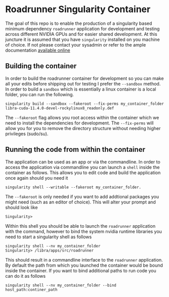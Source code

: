 # Roadrunner Singularity Container

The goal of this repo is to enable the production of a singularity based minimum dependency `roadrunner` application for development and testing across different NVIDIA GPUs and for easier shared development. At this juncture it is assumed that you have `singularity` installed on you machine of choice. If not please contact your sysadmin or refer to the ample documentation [available online](https://docs.sylabs.io/guides/3.11/user-guide/index.html)

## Building the container
In order to build the roadrunner container for development so you can make all your edits before shipping out for testing I prefer the `--sandbox` method. In order to build a `sandbox` which is essentially a linux container is a local folder, you can run the following.

```
singularity build --sandbox --fakeroot --fix-perms my_container_folder libra-cuda-11.4.0-devel-rockylinux8_readonly.def
```
The `--fakeroot` flag allows you root access within the container which we need to install the dependencies for development. The `--fix-perms` will allow you for you to remove the directory structure without needing higher privileges (sudo/su). 

## Running the code from within the container
The application can be used as an app or via the commandline. In order to access the application via commandline you can launch a `shell` inside the container as follows. This allows you to edit code and build the application once again should you need it
```
singularity shell --writable --fakeroot my_container_folder.
```

The `--fakeroot` is only needed if you want to add addtional packages you might need (such as an editor of choice). This will alter your prompt and should look like 
```
Singularity>
```

Within this shell you should be able to launch the `roadrunner` application with the command, however to bind the system nvidia runtime libraries you need to start a singularity shell as follows
```
singularity shell --nv my_container_folder
Singularity> /libra/apps/src/roadrunner
```
This should result in a commandline interface to the `roadrunner` application. By default the path from which you launched the container would be bound inside the container. If you want to bind additional paths to run code you can do it as follows
```
singularity shell --nv my_container_folder --bind host_path:continer_path
```
